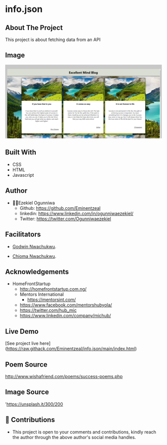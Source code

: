


# info.json


## About The Project
This project is about fetching data from an API

## Image
![landing page.](landing.png "This is the welcome interface")

## Built With
* CSS
* HTML
* Javascript

## Author
* 👨‍🦱Ezekiel Ogunniwa
    * Github: https://github.com/Eminentzeal
    * linkedin: https://www.linkedin.com/in/ogunniwaezekiel/
    * Twitter: https://twitter.com/Ogunniwaezekiel

## Facilitators
* [Godwin Nwachukwu](https://github.com/Gnwin).

* [Chioma Nwachukwu](https://github.com/Chiomy).

## Acknowledgements
* HomeFrontStartup
    * http://homefrontstartup.com.ng/
    * Mentors International
        * https://mentorsint.com/
    * https://www.facebook.com/mentorshubyola/
    * https://twitter.com/hub_mic
    * https://www.linkedin.com/company/michub/

## Live Demo
[See project live here] (https://raw.githack.com/Eminentzeal/info.json/main/index.html)


## Poem Source
http://www.wishafriend.com/poems/success-poems.php

## Image Source
'https://unsplash.it/300/200

## 🤝 Contributions
* This project is open to your comments and contributions, kindly reach the author through the above author's social media handles.